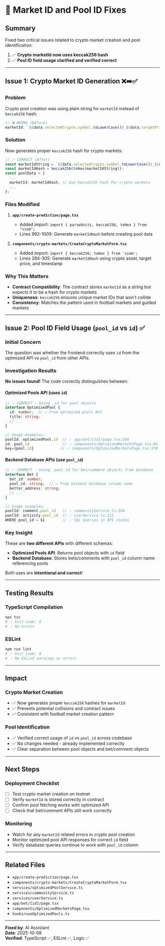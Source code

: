 # 🔧 Market ID and Pool ID Fixes

## Summary
Fixed two critical issues related to crypto market creation and pool identification:

1. ✅ **Crypto marketId now uses keccak256 hash**
2. ✅ **Pool ID field usage clarified and verified correct**

---

## Issue 1: Crypto Market ID Generation ❌➡️✅

### **Problem**
Crypto pool creation was using plain string for `marketId` instead of `keccak256` hash:
```typescript
// ❌ WRONG (Before)
marketId: `${data.selectedCrypto.symbol.toLowerCase()}_${data.targetPrice}_${getDateString()}`
```

### **Solution**
Now generates proper `keccak256` hash for crypto markets:
```typescript
// ✅ CORRECT (After)
const marketIdString = `${data.selectedCrypto.symbol.toLowerCase()}_${data.targetPrice}_${getDateString()}`;
const marketIdHash = keccak256(toHex(marketIdString));
const poolData = {
  ...
  marketId: marketIdHash, // Use keccak256 hash for crypto markets
  ...
};
```

### **Files Modified**
1. **`app/create-prediction/page.tsx`**
   - Added import: `import { parseUnits, keccak256, toHex } from "viem";`
   - Lines 992-1009: Generate `marketIdHash` before creating pool data

2. **`components/crypto-markets/CreateCryptoMarketForm.tsx`**
   - Added import: `import { keccak256, toHex } from 'viem';`
   - Lines 284-305: Generate `marketIdHash` using crypto asset, target price, and timestamp

### **Why This Matters**
- **Contract Compatibility**: The contract stores `marketId` as a string but expects it to be a hash for crypto markets
- **Uniqueness**: `keccak256` ensures unique market IDs that won't collide
- **Consistency**: Matches the pattern used in football markets and guided markets

---

## Issue 2: Pool ID Field Usage (`pool_id` vs `id`) ✅

### **Initial Concern**
The question was whether the frontend correctly uses `id` from the optimized API vs `pool_id` from other APIs.

### **Investigation Results**
**No issues found!** The code correctly distinguishes between:

#### **Optimized Pools API** (uses `id`)
```typescript
// ✅ CORRECT - Using .id for pool objects
interface OptimizedPool {
  id: number;  // ← From optimized pools API
  title: string;
  // ...
}

// Usage examples:
poolId: optimizedPool.id  // ✅ app/bet/[id]/page.tsx:266
id: pool.id               // ✅ components/OptimizedMarketsPage.tsx:84
key={pool.id}            // ✅ components/OptimizedMarketsPage.tsx:378
```

#### **Backend Database APIs** (use `pool_id`)
```typescript
// ✅ CORRECT - Using .pool_id for bet/comment objects from database
interface Bet {
  bet_id: number;
  pool_id: string;  // ← From backend database column name
  bettor_address: string;
  // ...
}

// Usage examples:
poolId: comment.pool_id   // ✅ communityService.ts:284
poolId: activity.pool_id  // ✅ userService.ts:212
WHERE pool_id = $1        // ✅ SQL queries in API routes
```

### **Key Insight**
These are **two different APIs** with different schemas:
- **Optimized Pools API**: Returns pool objects with `id` field
- **Backend Database**: Stores bets/comments with `pool_id` column name referencing pools

Both uses are **intentional and correct**!

---

## Testing Results

### TypeScript Compilation
```bash
npx tsc
# ✅ Exit code: 0
# ✅ No errors
```

### ESLint
```bash
npm run lint
# ✅ Exit code: 0
# ✅ No ESLint warnings or errors
```

---

## Impact

### **Crypto Market Creation**
- ✅ Now generates proper `keccak256` hashes for `marketId`
- ✅ Prevents potential collisions and contract issues
- ✅ Consistent with football market creation pattern

### **Pool Identification**
- ✅ Verified correct usage of `id` vs `pool_id` across codebase
- ✅ No changes needed - already implemented correctly
- ✅ Clear separation between pool objects and bet/comment objects

---

## Next Steps

### **Deployment Checklist**
- [ ] Test crypto market creation on testnet
- [ ] Verify `marketId` is stored correctly in contract
- [ ] Confirm pool fetching works with optimized API
- [ ] Check that bet/comment APIs still work correctly

### **Monitoring**
- Watch for any `marketId` related errors in crypto pool creation
- Monitor optimized pool API responses for correct `id` field
- Verify database queries continue to work with `pool_id` column

---

## Related Files
- `app/create-prediction/page.tsx`
- `components/crypto-markets/CreateCryptoMarketForm.tsx`
- `services/optimizedPoolService.ts`
- `services/communityService.ts`
- `services/userService.ts`
- `app/bet/[id]/page.tsx`
- `components/OptimizedMarketsPage.tsx`
- `hooks/useOptimizedPools.ts`

---

**Fixed by**: AI Assistant  
**Date**: 2025-10-08  
**Verified**: TypeScript ✅, ESLint ✅, Logic ✅

